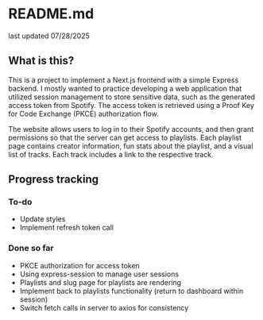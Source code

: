 # README.md

last updated 07/28/2025

## What is this?

This is a project to implement a Next.js frontend with a simple Express backend. I mostly wanted to practice developing a web application that utilized session management to store sensitive data, such as the generated access token from Spotify. The access token is retrieved using a Proof Key for Code Exchange (PKCE) authorization flow.

The website allows users to log in to their Spotify accounts, and then grant permissions so that the server can get access to playlists. Each playlist page contains creator information, fun stats about the playlist, and a visual list of tracks. Each track includes a link to the respective track.

## Progress tracking

### To-do

- Update styles
- Implement refresh token call

### Done so far

- PKCE authorization for access token
- Using express-session to manage user sessions
- Playlists and slug page for playlists are rendering
- Implement back to playlists functionality (return to dashboard within session)
- Switch fetch calls in server to axios for consistency
